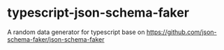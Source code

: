 # typescript-json-schema-faker
A random data generator for typescript base on https://github.com/json-schema-faker/json-schema-faker
